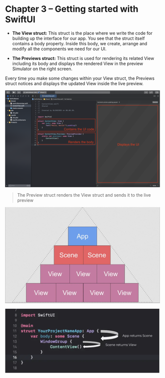 # Chapter 3 – Getting started with SwiftUI

- **The View struct:** This struct is the place where we write the code for building up the interface for our app. You see that the struct itself contains a body property. Inside this body, we create, arrange and modify all the components we need for our UI.

- **The Previews struct:** This struct is used for rendering its related View including its body and displays the rendered View in the preview Simulator on the right screen.

Every time you make some changes within your View struct, the Previews struct notices and displays the updated View inside the live preview.

![Getting started with SwiftUI](./chapter-3-getting-started-with-swiftui-1.png "Getting started with SwiftUI")

> The Preview struct renders the View struct and sends it to the live preview

![Excursus: SwiftUI App Hierarchy](./excursus-swiftui-app-hierarchy-1.png "Excursus: SwiftUI App Hierarchy")

![Excursus: SwiftUI App Hierarchy](./excursus-swiftui-app-hierarchy-2.png "Excursus: SwiftUI App Hierarchy")
